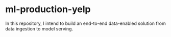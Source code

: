 # ml-production-yelp
In this repository, I intend to build an end-to-end data-enabled solution from data ingestion to model serving.
